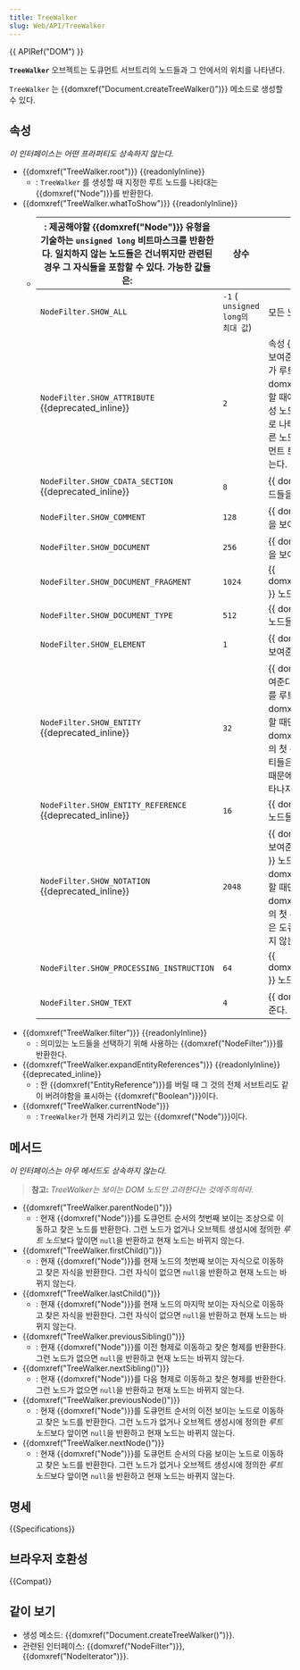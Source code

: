 ```yaml
---
title: TreeWalker
slug: Web/API/TreeWalker
---
```


{{ APIRef("DOM") }}

**`TreeWalker`** 오브젝트는 도큐먼트 서브트리의 노드들과 그 안에서의 위치를 나타낸다.

`TreeWalker` 는 {{domxref("Document.createTreeWalker()")}} 메소드로 생성할 수 있다.

## 속성

_이 인터페이스는 어떤 프라퍼티도 상속하지 않는다._

- {{domxref("TreeWalker.root")}} {{readonlyInline}}
  - : `TreeWalker` 를 생성할 때 지정한 루트 노드를 나타대는 {{domxref("Node")}}를 반환한다.
- {{domxref("TreeWalker.whatToShow")}} {{readonlyInline}}
  - | : 제공해야할 {{domxref("Node")}} 유형을 기술하는 `unsigned long` 비트마스크를 반환한다. 일치하지 않는 노드들은 건너뛰지만 관련된 경우 그 자식들을 포함할 수 있다. 가능한 값들은: | 상수                              | 숫자 값                                                                                                                                                                                                                                                                                                                   | 설명 |
    | -------------------------------------------------------------------------------------------------------------------------------------------------------------------------------- | --------------------------------- | ------------------------------------------------------------------------------------------------------------------------------------------------------------------------------------------------------------------------------------------------------------------------------------------------------------------------- | ---- |
    | `NodeFilter.SHOW_ALL`                                                                                                                                                            | `-1` ( `unsigned long의 최대 값`) | 모든 노드를 보여준다.                                                                                                                                                                                                                                                                                                     |
    | `NodeFilter.SHOW_ATTRIBUTE` {{deprecated_inline}}                                                                                                                                | `2`                               | 속성 {{ domxref("Attr") }} 노드들을 보여준다. {{ domxref("Attr") }}노드가 루트인 {{ domxref("TreeWalker") }}를 생성할 때에만 의미가 있다. 이 경우, 그 속성 노드가 그 반복 또는 순회에 첫 위치로 나타남을 의미한다. 속성은 결코 다른 노드의 자식이 아니기 때문에 도큐먼트 트리를 순회할 때는 나타나지 않는다.              |
    | `NodeFilter.SHOW_CDATA_SECTION` {{deprecated_inline}}                                                                                                                            | `8`                               | {{ domxref("CDATASection") }} 노드들을 보여준다.                                                                                                                                                                                                                                                                          |
    | `NodeFilter.SHOW_COMMENT`                                                                                                                                                        | `128`                             | {{ domxref("Comment") }} 노드들을 보여준다.                                                                                                                                                                                                                                                                               |
    | `NodeFilter.SHOW_DOCUMENT`                                                                                                                                                       | `256`                             | {{ domxref("Document") }} 노드들을 보여준다.                                                                                                                                                                                                                                                                              |
    | `NodeFilter.SHOW_DOCUMENT_FRAGMENT`                                                                                                                                              | `1024`                            | {{ domxref("DocumentFragment") }} 노드들을 보여준다.                                                                                                                                                                                                                                                                      |
    | `NodeFilter.SHOW_DOCUMENT_TYPE`                                                                                                                                                  | `512`                             | {{ domxref("DocumentType") }} 노드들을 보여준다.                                                                                                                                                                                                                                                                          |
    | `NodeFilter.SHOW_ELEMENT`                                                                                                                                                        | `1`                               | {{ domxref("Element") }} 노드들을 보여준다.                                                                                                                                                                                                                                                                               |
    | `NodeFilter.SHOW_ENTITY` {{deprecated_inline}}                                                                                                                                   | `32`                              | {{ domxref("Entity") }} 노드들을 보여준다. {{ domxref("Entity") }} 노드를 루트로 하여 {{ domxref("TreeWalker") }}를 생성할 때만 의미가 있다; 이 경우, 그 {{ domxref("Entity") }} 노드가 그 순회의 첫 위치에 나타남을 의미한다. 엔티티들은 도큐먼트 트리의 일부가 아니기 때문에 도큐먼트 트리를 순회할 때 나타나지 않는다. |
    | `NodeFilter.SHOW_ENTITY_REFERENCE` {{deprecated_inline}}                                                                                                                         | `16`                              | {{ domxref("EntityReference") }} 노드들을 보여준다.                                                                                                                                                                                                                                                                       |
    | `NodeFilter.SHOW_NOTATION` {{deprecated_inline}}                                                                                                                                 | `2048`                            | {{ domxref("Notation") }} 노드들을 보여준다. {{ domxref("Notation") }} 노드를 루트로 하여 {{ domxref("TreeWalker") }}를 생성할 때만 의미가 있다; 이 경우, 그 {{ domxref("Notation") }} 노드가 순회의 첫 위치에 나타남을 의미한다, 그들은 도큐먼트 트리를 순회할 때 나타나지 않는다.                                       |
    | `NodeFilter.SHOW_PROCESSING_INSTRUCTION`                                                                                                                                         | `64`                              | {{ domxref("ProcessingInstruction") }} 노드들을 보여준다.                                                                                                                                                                                                                                                                 |
    | `NodeFilter.SHOW_TEXT`                                                                                                                                                           | `4`                               | {{ domxref("Text") }} 노드들을 보여준다.                                                                                                                                                                                                                                                                                  |
- {{domxref("TreeWalker.filter")}} {{readonlyInline}}
  - : 의미있는 노드들을 선택하기 위해 사용하는 {{domxref("NodeFilter")}}를 반환한다.
- {{domxref("TreeWalker.expandEntityReferences")}} {{readonlyInline}}{{deprecated_inline}}
  - : 한 {{domxref("EntityReference")}}를 버릴 때 그 것의 전체 서브트리도 같이 버려야함을 표시하는 {{domxref("Boolean")}}이다.
- {{domxref("TreeWalker.currentNode")}}
  - : `TreeWalker`가 현재 가리키고 있는 {{domxref("Node")}}이다.

## 메서드

_이 인터페이스는 아무 메서드도 상속하지 않는다._

> **참고:** _TreeWalker는 보이는 DOM 노드만 고려한다는 것에주의하라._

- {{domxref("TreeWalker.parentNode()")}}
  - : 현재 {{domxref("Node")}}를 도큐먼트 순서의 첫번째 보이는 조상으로 이동하고 찾은 노드를 반환한다. 그런 노드가 없거나 오브젝트 생성시에 정의한 *루트 노드*보다 앞이면 `null`을 반환하고 현재 노드는 바뀌지 않는다.
- {{domxref("TreeWalker.firstChild()")}}
  - : 현재 {{domxref("Node")}}를 현재 노드의 첫번째 보이는 자식으로 이동하고 찾은 자식을 반환한다. 그런 자식이 없으면 `null`을 반환하고 현재 노드는 바뀌지 않는다.
- {{domxref("TreeWalker.lastChild()")}}
  - : 현재 {{domxref("Node")}}를 현재 노드의 마지막 보이는 자식으로 이동하고 찾은 자식을 반환한다. 그런 자식이 없으면 `null`을 반환하고 현재 노드는 바뀌지 않는다.
- {{domxref("TreeWalker.previousSibling()")}}
  - : 현재 {{domxref("Node")}}를 이전 형제로 이동하고 찾은 형제를 반환한다. 그런 노드가 없으면 `null`을 반환하고 현재 노드는 바뀌지 않는다.
- {{domxref("TreeWalker.nextSibling()")}}
  - : 현재 {{domxref("Node")}}를 다음 형제로 이동하고 찾은 형제를 반환한다. 그런 노드가 없으면 `null`을 반환하고 현재 노드는 바뀌지 않는다.
- {{domxref("TreeWalker.previousNode()")}}
  - : 현재 {{domxref("Node")}}를 도큐먼트 순서의 이전 보이는 노드로 이동하고 찾은 노드를 반환한다. 그런 노드가 없거나 오브젝트 생성시에 정의한 *루트 노드*보다 앞이면 `null`을 반환하고 현재 노드는 바뀌지 않는다.
- {{domxref("TreeWalker.nextNode()")}}
  - : 현재 {{domxref("Node")}}를 도큐먼트 순서의 다음 보이는 노드로 이동하고 찾은 노드를 반환한다. 그런 노드가 없거나 오브젝트 생성시에 정의한 *루트 노드*보다 앞이면 `null`을 반환하고 현재 노드는 바뀌지 않는다.

## 명세

{{Specifications}}

## 브라우저 호환성

{{Compat}}

## 같이 보기

- 생성 메소드: {{domxref("Document.createTreeWalker()")}}.
- 관련된 인터페이스: {{domxref("NodeFilter")}}, {{domxref("NodeIterator")}}.

